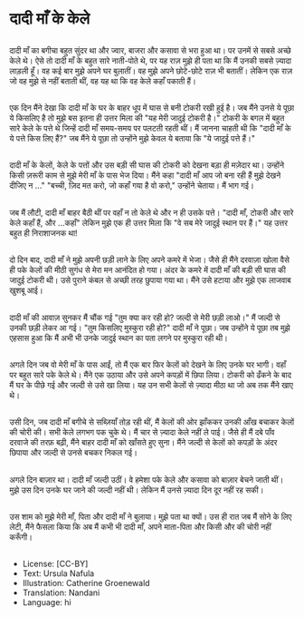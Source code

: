 # दादी माँ के केले

##
दादी माँ का बगीचा बहुत सुंदर था और ज्वार, बाजरा और कसावा से भरा हुआ था। पर उनमें से सबसे अच्छे केले थे। ऐसे तो दादी माँ के बहुत सारे नाती-पोते थे, पर यह राज़ मुझे ही पता था कि मैं उनकी सबसे ज़्यादा लाड़ली हूँ। वह कई बार मुझे अपने घर बुलातीं। वह मुझे अपने छोटे-छोटे राज़ भी बतातीं। लेकिन एक राज़ जो वह मुझे से नहीं बताती थीं, वह यह था कि वह केले कहाँ पकाती हैं।

##
एक दिन मैंने देखा कि दादी माँ के घर के बाहर धूप में घास से बनी टोकरी रखी हुई है। जब मैंने उनसे ये पूछा ये किसलिए है तो मुझे बस इतना ही उत्तर मिला की "यह मेरी जादुई टोकरी है।" टोकरी के बगल में बहुत सारे केले के पत्ते थे जिन्हें दादी माँ समय-समय पर पलटती रहती थीं। मैं जानना चाहती थी कि "दादी माँ के ये पत्ते किस लिए हैं?" जब मैंने ये पूछा तो उन्होंने मुझे केवल ये बताया कि "ये जादुई पत्ते हैं।"

##
दादी माँ के केलों, केले के पत्तों और उस बड़ी सी घास की टोकरी को देखना बड़ा ही मज़ेदार था। उन्होंने किसी ज़रूरी काम से मुझे मेरी माँ के पास भेज दिया। मैंने कहा "दादी माँ आप जो बना रही हैं मुझे देखने दीजिए न ..." "बच्ची, ज़िद मत करो, जो कहाँ गया है वो करो," उन्होंने चेताया। मैं भाग गई।

##
जब मैं लौटी, दादी माँ बाहर बैठी थीं पर वहाँ न तो केले थे और न ही उसके पत्ते। "दादी माँ, टोकरी और सारे केले कहाँ हैं, और ...कहाँ" लेकिन मुझे एक ही उत्तर मिला कि "वे सब मेरे जादुई स्थान पर हैं।" यह उत्तर बहुत ही निराशाजनक था!

##
दो दिन बाद, दादी माँ ने मुझे अपनी छड़ी लाने के लिए अपने कमरे में भेजा। जैसे ही मैंने दरवाज़ा खोला वैसे ही पके केलों की मीठी सुगंध से मेरा मन आनंदित हो गया। अंदर के कमरे में दादी माँ की बड़ी सी घास की जादुई टोकरी थी। उसे पुराने कंबल से अच्छी तरह छुपाया गया था। मैंने उसे हटाया और मुझे एक लाजवाब खुशबू आई।

##
दादी माँ की आवाज़ सुनकर मैं चौंक गई "तुम क्या कर रही हो? जल्दी से मेरी छड़ी लाओ।" मैं जल्दी से उनकी छड़ी लेकर आ गई। "तुम किसलिए मुस्कुरा रही हो?" दादी माँ ने पूछा। जब उन्होंने ये पूछा तब मुझे एहसास हुआ कि मैं अभी भी उनके जादुई स्थान का पता लगने पर मुस्कुरा रही थी।

##
अगले दिन जब वो मेरी माँ के पास आईं, तो मैं एक बार फिर केलों को देखने के लिए उनके घर भागी। वहाँ पर बहुत सारे पके केले थे। मैंने एक उठाया और उसे अपने कपड़ों में छिपा लिया। टोकरी को ढँकने के बाद मैं घर के पीछे गई और जल्दी से उसे खा लिया। यह उन सभी केलों से ज़्यादा मीठा था जो अब तक मैंने खाए थे।

##
उसी दिन, जब दादी माँ बगीचे से सब्ज़ियाँ तोड़ रही थीं, मैं केलों की ओर झाँककर उनकी आँख बचाकर केलों की चोरी की। सभी केले लगभग पक चुके थे। मैं चार से ज़्यादा केले नहीं ले पाई। जैसे ही मैं दबे पाँव दरवाजे की तरफ़ बढ़ी, मैंने बाहर दादी माँ को खाँसते हुए सुना। मैंने जल्दी से केलों को कपड़ों के अंदर छिपाया और जल्दी से उनसे बचकर निकल गई।

##
अगले दिन बाज़ार था। दादी माँ जल्दी उठीं। वे हमेशा पके केले और कसावा को बाज़ार बेचने जाती थीं। मुझे उस दिन उनके घर जाने की जल्दी नहीं थी। लेकिन मैं उनसे ज़्यादा दिन दूर नहीं रह सकी।

##
उस शाम को मुझे मेरी माँ, पिता और दादी माँ ने बुलाया। मुझे पता था क्यों। उस ही रात जब मैं सोने के लिए लेटी, मैंने फैसला किया कि अब मैं कभी भी दादी माँ, अपने माता-पिता और किसी और की चोरी नहीं करूँगी।

##
* License: [CC-BY]
* Text: Ursula Nafula
* Illustration: Catherine Groenewald
* Translation: Nandani
* Language: hi
